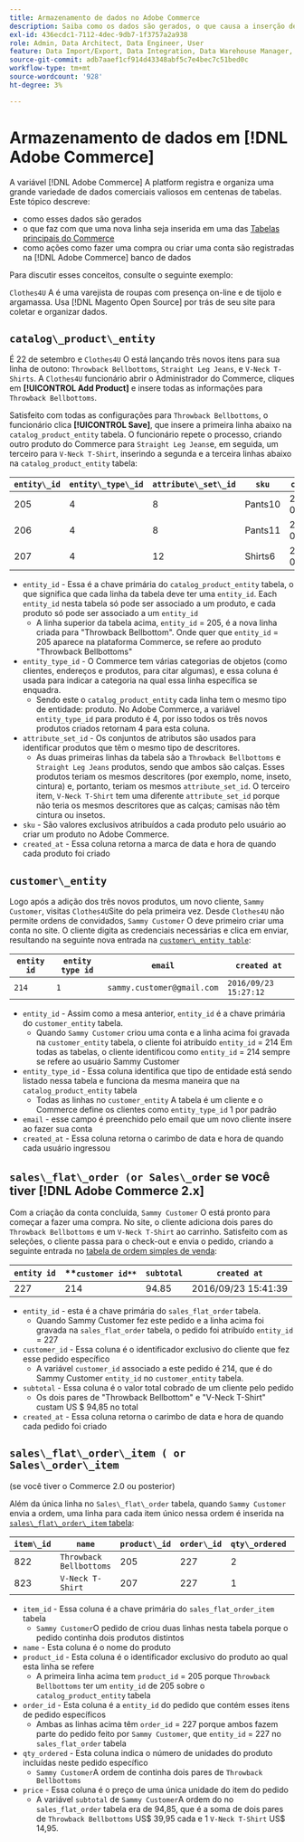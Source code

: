 ```yaml
---
title: Armazenamento de dados no Adobe Commerce
description: Saiba como os dados são gerados, o que causa a inserção de uma nova linha e como as ações são registradas no banco de dados do Adobe Commerce.
exl-id: 436ecdc1-7112-4dec-9db7-1f3757a2a938
role: Admin, Data Architect, Data Engineer, User
feature: Data Import/Export, Data Integration, Data Warehouse Manager, Commerce Tables
source-git-commit: adb7aaef1cf914d43348abf5c7e4bec7c51bed0c
workflow-type: tm+mt
source-wordcount: '928'
ht-degree: 3%

---
```


# Armazenamento de dados em [!DNL Adobe Commerce]

A variável [!DNL Adobe Commerce] A platform registra e organiza uma grande variedade de dados comerciais valiosos em centenas de tabelas. Este tópico descreve:

* como esses dados são gerados
* o que faz com que uma nova linha seja inserida em uma das [Tabelas principais do Commerce](../data-warehouse-mgr/common-mage-tables.md)
* como ações como fazer uma compra ou criar uma conta são registradas na [!DNL Adobe Commerce] banco de dados

Para discutir esses conceitos, consulte o seguinte exemplo:

`Clothes4U` A é uma varejista de roupas com presença on-line e de tijolo e argamassa. Usa [!DNL Magento Open Source] por trás de seu site para coletar e organizar dados.

## `catalog\_product\_entity`

É 22 de setembro e `Clothes4U` O está lançando três novos itens para sua linha de outono: `Throwback Bellbottoms`, `Straight Leg Jeans`, e `V-Neck T-Shirts`. A `Clothes4U` funcionário abrir o Administrador do Commerce, cliques em **[!UICONTROL Add Product]** e insere todas as informações para `Throwback Bellbottoms`.

Satisfeito com todas as configurações para `Throwback Bellbottoms`, o funcionário clica **[!UICONTROL Save]**, que insere a primeira linha abaixo na `catalog_product_entity` tabela. O funcionário repete o processo, criando outro produto do Commerce para `Straight Leg Jeans`e, em seguida, um terceiro para `V-Neck T-Shirt`, inserindo a segunda e a terceira linhas abaixo na `catalog_product_entity` tabela:

| **`entity\_id`** | **`entity\_type\_id`** | **`attribute\_set\_id`** | **`sku`** | **`created\_at`** |
|---|---|---|---|---|
| 205 | 4 | 8 | Pants10 | 2016/09/22 09:15:43 |
| 206 | 4 | 8 | Pants11 | 2016/09/22 09:18:17 |
| 207 | 4 | 12 | Shirts6 | 2016/09/22 09:24:02 |

* `entity_id` - Essa é a chave primária do `catalog_product_entity` tabela, o que significa que cada linha da tabela deve ter uma `entity_id`. Each `entity_id` nesta tabela só pode ser associado a um produto, e cada produto só pode ser associado a um `entity_id`
   * A linha superior da tabela acima, `entity_id` = 205, é a nova linha criada para &quot;Throwback Bellbottom&quot;. Onde quer que `entity_id` = 205 aparece na plataforma Commerce, se refere ao produto &quot;Throwback Bellbottoms&quot;
* `entity_type_id` - O Commerce tem várias categorias de objetos (como clientes, endereços e produtos, para citar algumas), e essa coluna é usada para indicar a categoria na qual essa linha específica se enquadra.
   * Sendo este o `catalog_product_entity` cada linha tem o mesmo tipo de entidade: produto. No Adobe Commerce, a variável `entity_type_id` para produto é 4, por isso todos os três novos produtos criados retornam 4 para esta coluna.
* `attribute_set_id` - Os conjuntos de atributos são usados para identificar produtos que têm o mesmo tipo de descritores.
   * As duas primeiras linhas da tabela são a `Throwback Bellbottoms` e `Straight Leg Jeans` produtos, sendo que ambos são calças. Esses produtos teriam os mesmos descritores (por exemplo, nome, inseto, cintura) e, portanto, teriam os mesmos `attribute_set_id`. O terceiro item, `V-Neck T-Shirt` tem uma diferente `attribute_set_id` porque não teria os mesmos descritores que as calças; camisas não têm cintura ou insetos.
* `sku` - São valores exclusivos atribuídos a cada produto pelo usuário ao criar um produto no Adobe Commerce.
* `created_at` - Essa coluna retorna a marca de data e hora de quando cada produto foi criado

## `customer\_entity`

Logo após a adição dos três novos produtos, um novo cliente, `Sammy Customer`, visitas `Clothes4U`Site do pela primeira vez. Desde `Clothes4U` não permite ordens de convidados, `Sammy Customer` O deve primeiro criar uma conta no site. O cliente digita as credenciais necessárias e clica em enviar, resultando na seguinte nova entrada na [`customer\_entity table`](../data-warehouse-mgr/cust-ent-table.md):

| **`entity id`** | **`entity type id`** | **`email`** | **`created at`** |
|---|---|---|---|
| `214` | `1` | `sammy.customer@gmail.com` | `2016/09/23 15:27:12` |

* `entity_id` - Assim como a mesa anterior, `entity_id` é a chave primária do `customer_entity` tabela.
   * Quando `Sammy Customer` criou uma conta e a linha acima foi gravada na `customer_entity` tabela, o cliente foi atribuído `entity_id` = 214 Em todas as tabelas, o cliente identificou como `entity_id` = 214 sempre se refere ao usuário Sammy Customer
* `entity_type_id` - Essa coluna identifica que tipo de entidade está sendo listado nessa tabela e funciona da mesma maneira que na `catalog_product_entity` tabela
   * Todas as linhas no `customer_entity` A tabela é um cliente e o Commerce define os clientes como `entity_type_id` 1 por padrão
* `email` - esse campo é preenchido pelo email que um novo cliente insere ao fazer sua conta
* `created_at` - Essa coluna retorna o carimbo de data e hora de quando cada usuário ingressou

## `sales\_flat\_order (or Sales\_order` se você tiver [!DNL Adobe Commerce 2.x]

Com a criação da conta concluída, `Sammy Customer` O está pronto para começar a fazer uma compra. No site, o cliente adiciona dois pares do `Throwback Bellbottoms` e um `V-Neck T-Shirt` ao carrinho. Satisfeito com as seleções, o cliente passa para o check-out e envia o pedido, criando a seguinte entrada no [tabela de ordem simples de venda](../data-warehouse-mgr/sales-flat-order-table.md):

| **`entity id`** | **`customer id**` | **`subtotal`** | **`created at`** |
|---|---|---|---|
| 227 | 214 | 94.85 | 2016/09/23 15:41:39 |

* `entity_id` - esta é a chave primária do `sales_flat_order` tabela.
   * Quando Sammy Customer fez este pedido e a linha acima foi gravada na `sales_flat_order` tabela, o pedido foi atribuído `entity_id` = 227
* `customer_id` - Essa coluna é o identificador exclusivo do cliente que fez esse pedido específico
   * A variável `customer_id` associado a este pedido é 214, que é do Sammy Customer `entity_id` no `customer_entity` tabela.
* `subtotal` - Essa coluna é o valor total cobrado de um cliente pelo pedido
   * Os dois pares de &quot;Throwback Bellbottom&quot; e &quot;V-Neck T-Shirt&quot; custam US $ 94,85 no total
* `created_at` - Essa coluna retorna o carimbo de data e hora de quando cada pedido foi criado

## `sales\_flat\_order\_item ( or Sales\_order\_item`

(se você tiver o Commerce 2.0 ou posterior)

Além da única linha no `Sales\_flat\_order` tabela, quando `Sammy Customer` envia a ordem, uma linha para cada item único nessa ordem é inserida na [`sales\_flat\_order\_item` tabela](../data-warehouse-mgr/sales-flat-order-item-table.md):

| **`item\_id`** | **`name`** | **`product\_id`** | **`order\_id`** | **`qty\_ordered`** | **`price`** |
|---|---|---|---|---|---|
| 822 | `Throwback Bellbottoms` | 205 | 227 | 2 | 39.95 |
| 823 | `V-Neck T-Shirt` | 207 | 227 | 1 | 14.95 |

* `item_id` - Essa coluna é a chave primária do `sales_flat_order_item` tabela
   * `Sammy Customer`O pedido de criou duas linhas nesta tabela porque o pedido continha dois produtos distintos
* `name` - Esta coluna é o nome do produto
* `product_id` - Esta coluna é o identificador exclusivo do produto ao qual esta linha se refere
   * A primeira linha acima tem `product_id` = 205 porque `Throwback Bellbottoms` ter um `entity_id` de 205 sobre o `catalog_product_entity` tabela
* `order_id` - Esta coluna é a `entity_id` do pedido que contém esses itens de pedido específicos
   * Ambas as linhas acima têm `order_id` = 227 porque ambos fazem parte do pedido feito por `Sammy Customer`, que `entity_id` = 227 no `sales_flat_order` tabela
* `qty_ordered` - Esta coluna indica o número de unidades do produto incluídas neste pedido específico
   * `Sammy Customer`A ordem de continha dois pares de `Throwback Bellbottoms`
* `price` - Essa coluna é o preço de uma única unidade do item do pedido
   * A variável `subtotal` de `Sammy Customer`A ordem do no `sales_flat_order` tabela era de 94,85, que é a soma de dois pares de `Throwback Bellbottoms` US$ 39,95 cada e 1 `V-Neck T-Shirt` US$ 14,95.
